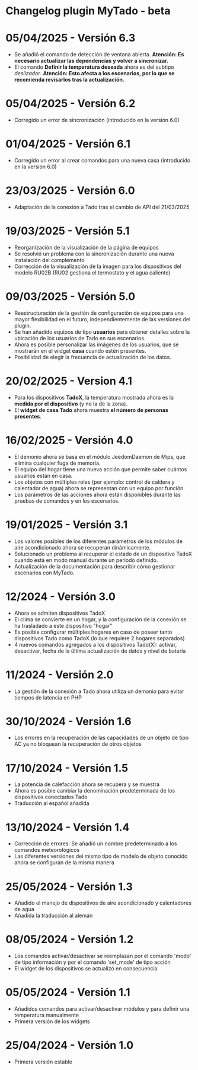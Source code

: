 # Changelog plugin MyTado - beta

# 05/04/2025 - Versión 6.3

- Se añadió el comando de detección de ventana abierta. **Atención: Es necesario actualizar las dependencias y volver a sincronizar.**  
- El comando **Definir la temperatura deseada** ahora es del subtipo *deslizador*. **Atención: Esto afecta a los escenarios, por lo que se recomienda revisarlos tras la actualización.**  

# 05/04/2025 - Versión 6.2

- Corregido un error de sincronización (introducido en la versión 6.0)  

# 01/04/2025 - Versión 6.1

- Corregido un error al crear comandos para una nueva casa (introducido en la versión 6.0)  

# 23/03/2025 - Versión 6.0

- Adaptación de la conexión a Tado tras el cambio de API del 21/03/2025  

# 19/03/2025 - Versión 5.1

- Reorganización de la visualización de la página de equipos  
- Se resolvió un problema con la sincronización durante una nueva instalación del complemento  
- Corrección de la visualización de la imagen para los dispositivos del modelo RU02B (RU02 gestiona el termostato y el agua caliente)  


# 09/03/2025 - Versión 5.0

- Reestructuración de la gestión de configuración de equipos para una mayor flexibilidad en el futuro, independientemente de las versiones del plugin.
- Se han añadido equipos de tipo **usuarios** para obtener detalles sobre la ubicación de los usuarios de Tado en sus escenarios.
- Ahora es posible personalizar las imágenes de los usuarios, que se mostrarán en el widget **casa** cuando estén presentes.
- Posibilidad de elegir la frecuencia de actualización de los datos.

# 20/02/2025 - Version 4.1

- Para los dispositivos **TadoX**, la temperatura mostrada ahora es la **medida por el dispositivo** (y no la de la zona).
- El **widget de casa Tado** ahora muestra **el número de personas presentes**.

# 16/02/2025 - Versión 4.0

- El demonio ahora se basa en el módulo JeedomDaemon de Mips, que elimina cualquier fuga de memoria.
- El equipo del hogar tiene una nueva acción que permite saber cuántos usuarios están en casa.
- Los objetos con múltiples roles (por ejemplo: control de caldera y calentador de agua) ahora se representan con un equipo por función.
- Los parámetros de las acciones ahora están disponibles durante las pruebas de comandos y en los escenarios.

# 19/01/2025 - Versión 3.1

- Los valores posibles de los diferentes parámetros de los módulos de aire acondicionado ahora se recuperan dinámicamente.  
- Solucionado un problema al recuperar el estado de un dispositivo TadoX cuando está en modo manual durante un período definido.  
- Actualización de la documentación para describir cómo gestionar escenarios con MyTado.

# 12/2024 - Versión 3.0

- Ahora se admiten dispositivos TadoX
- El clima se convierte en un hogar, y la configuración de la conexión se ha trasladado a este dispositivo "hogar"
- Es posible configurar múltiples hogares en caso de poseer tanto dispositivos Tado como TadoX (lo que requiere 2 hogares separados)
- 4 nuevos comandos agregados a los dispositivos Tado(X): activar, desactivar, fecha de la última actualización de datos y nivel de batería

# 11/2024 - Versión 2.0

- La gestión de la conexión a Tado ahora utiliza un demonio para evitar tiempos de latencia en PHP

# 30/10/2024 - Versión 1.6

- Los errores en la recuperación de las capacidades de un objeto de tipo AC ya no bloquean la recuperación de otros objetos

# 17/10/2024 - Versión 1.5

- La potencia de calefacción ahora se recupera y se muestra
- Ahora es posible cambiar la denominación predeterminada de los dispositivos conectados Tado
- Traducción al español añadida

# 13/10/2024 - Versión 1.4
- Corrección de errores: Se añadió un nombre predeterminado a los comandos meteorológicos
- Las diferentes versiones del mismo tipo de modelo de objeto conocido ahora se configuran de la misma manera

# 25/05/2024 - Versión 1.3
- Añadido el manejo de dispositivos de aire acondicionado y calentadores de agua
- Añadida la traducción al alemán

# 08/05/2024 - Versión 1.2
- Los comandos activar/desactivar se reemplazan por el comando 'modo' de tipo información y por el comando 'set_mode' de tipo acción
- El widget de los dispositivos se actualizó en consecuencia

# 05/05/2024 - Versión 1.1
- Añadidos comandos para activar/desactivar módulos y para definir una temperatura manualmente
- Primera versión de los widgets

# 25/04/2024 - Versión 1.0
- Primera versión estable